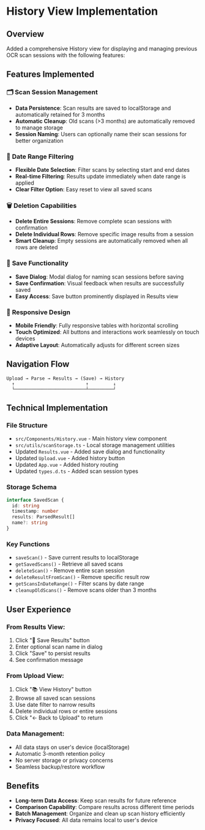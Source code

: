 # History View Implementation

## Overview

Added a comprehensive History view for displaying and managing previous OCR scan sessions with the following features:

## Features Implemented

### 🗂️ **Scan Session Management**

- **Data Persistence**: Scan results are saved to localStorage and automatically retained for 3 months
- **Automatic Cleanup**: Old scans (>3 months) are automatically removed to manage storage
- **Session Naming**: Users can optionally name their scan sessions for better organization

### 📅 **Date Range Filtering**

- **Flexible Date Selection**: Filter scans by selecting start and end dates
- **Real-time Filtering**: Results update immediately when date range is applied
- **Clear Filter Option**: Easy reset to view all saved scans

### 🗑️ **Deletion Capabilities**

- **Delete Entire Sessions**: Remove complete scan sessions with confirmation
- **Delete Individual Rows**: Remove specific image results from a session
- **Smart Cleanup**: Empty sessions are automatically removed when all rows are deleted

### 💾 **Save Functionality**

- **Save Dialog**: Modal dialog for naming scan sessions before saving
- **Save Confirmation**: Visual feedback when results are successfully saved
- **Easy Access**: Save button prominently displayed in Results view

### 📱 **Responsive Design**

- **Mobile Friendly**: Fully responsive tables with horizontal scrolling
- **Touch Optimized**: All buttons and interactions work seamlessly on touch devices
- **Adaptive Layout**: Automatically adjusts for different screen sizes

## Navigation Flow

```
Upload → Parse → Results → (Save) → History
  ↑                          ↑         ↓
  └──────────────────────────┴─────────┘
```

## Technical Implementation

### File Structure

- `src/Components/History.vue` - Main history view component
- `src/utils/scanStorage.ts` - Local storage management utilities
- Updated `Results.vue` - Added save dialog and functionality
- Updated `Upload.vue` - Added history button
- Updated `App.vue` - Added history routing
- Updated `types.d.ts` - Added scan session types

### Storage Schema

```typescript
interface SavedScan {
  id: string
  timestamp: number
  results: ParsedResult[]
  name?: string
}
```

### Key Functions

- `saveScan()` - Save current results to localStorage
- `getSavedScans()` - Retrieve all saved scans
- `deleteScan()` - Remove entire scan session
- `deleteResultFromScan()` - Remove specific result row
- `getScansInDateRange()` - Filter scans by date range
- `cleanupOldScans()` - Remove scans older than 3 months

## User Experience

### From Results View:

1. Click "💾 Save Results" button
2. Enter optional scan name in dialog
3. Click "Save" to persist results
4. See confirmation message

### From Upload View:

1. Click "📚 View History" button
2. Browse all saved scan sessions
3. Use date filter to narrow results
4. Delete individual rows or entire sessions
5. Click "← Back to Upload" to return

### Data Management:

- All data stays on user's device (localStorage)
- Automatic 3-month retention policy
- No server storage or privacy concerns
- Seamless backup/restore workflow

## Benefits

- **Long-term Data Access**: Keep scan results for future reference
- **Comparison Capability**: Compare results across different time periods
- **Batch Management**: Organize and clean up scan history efficiently
- **Privacy Focused**: All data remains local to user's device
